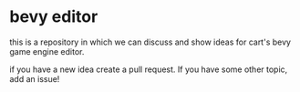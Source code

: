 # bevy editor

this is a repository in which we can discuss and show ideas for cart's bevy game engine editor.

if you have a new idea create a pull request. If you have some other topic, add an issue!
